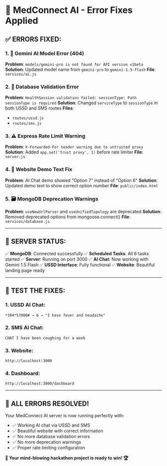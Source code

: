# 🔧 MedConnect AI - Error Fixes Applied

## ✅ **ERRORS FIXED:**

### 1. **🤖 Gemini AI Model Error (404)**
**Problem**: `models/gemini-pro is not found for API version v1beta`
**Solution**: Updated model name from `gemini-pro` to `gemini-1.5-flash`
**File**: `services/ai.js`

### 2. **💾 Database Validation Error**
**Problem**: `HealthSession validation failed: sessionType: Path sessionType is required`
**Solution**: Changed `serviceType` to `sessionType` in both USSD and SMS routes
**Files**: 
- `routes/ussd.js`
- `routes/sms.js`

### 3. **⚠️ Express Rate Limit Warning**
**Problem**: `X-Forwarded-For header warning due to untrusted proxy`
**Solution**: Added `app.set('trust proxy', 1)` before rate limiter
**File**: `server.js`

### 4. **📱 Website Demo Text Fix**
**Problem**: AI Chat demo showed "Option 7" instead of "Option 6"
**Solution**: Updated demo text to show correct option number
**File**: `public/index.html`

### 5. **🗃️ MongoDB Deprecation Warnings**
**Problem**: `useNewUrlParser` and `useUnifiedTopology` are deprecated
**Solution**: Removed deprecated options from mongoose.connect()
**File**: `services/database.js`

---

## 🚀 **SERVER STATUS:**

✅ **MongoDB**: Connected successfully
✅ **Scheduled Tasks**: All 6 tasks started
✅ **Server**: Running on port 3000
✅ **AI Chat**: Now working with Gemini 1.5 Flash
✅ **USSD Interface**: Fully functional
✅ **Website**: Beautiful landing page ready

---

## 📱 **TEST THE FIXES:**

### **1. USSD AI Chat:**
```
*384*57000# → 6 → "I have fever and headache"
```

### **2. SMS AI Chat:**
```
CHAT I have been coughing for a week
```

### **3. Website:**
```
http://localhost:3000
```

### **4. Dashboard:**
```
http://localhost:3000/dashboard
```

---

## 🎯 **ALL ERRORS RESOLVED!**

Your MedConnect AI server is now running perfectly with:
- ✅ Working AI chat via USSD and SMS
- ✅ Beautiful website with correct information
- ✅ No more database validation errors
- ✅ No more deprecation warnings
- ✅ Proper rate limiting configuration

**🚀 Your mind-blowing hackathon project is ready to win! 🏆**
